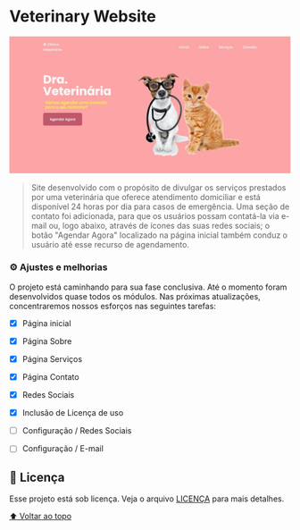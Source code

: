 # Veterinary Website

<img src="./assets/img/main_screen.jpg" alt="página inicial">

> Site desenvolvido com o propósito de divulgar os serviços prestados por uma veterinária que oferece atendimento domiciliar e está disponível 24 horas por dia para casos de emergência. Uma seção de contato foi adicionada, para que os usuários possam contatá-la via e-mail ou, logo abaixo, através de ícones das suas redes sociais; o botão "Agendar Agora" localizado na página inicial também conduz o usuário até esse recurso de agendamento.


### ⚙️ Ajustes e melhorias

O projeto está caminhando para sua fase conclusiva. Até o momento foram desenvolvidos quase todos os módulos. Nas próximas atualizações, concentraremos nossos esforços nas seguintes tarefas:

- [x] Página inicial
- [x] Página Sobre
- [x] Página Serviços
- [x] Página Contato
- [x] Redes Sociais
- [x] Inclusão de Licença de uso
- [ ] Configuração / Redes Sociais
- [ ] Configuração / E-mail





## 📝 Licença

Esse projeto está sob licença. Veja o arquivo [LICENÇA](LICENSE.md) para mais detalhes.


[⬆ Voltar ao topo](#veterinary-website)<br>
